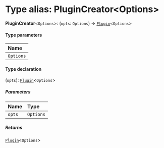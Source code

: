 # Type alias: PluginCreator\<Options>

**PluginCreator**<`Options`>: (`opts`: `Options`) => [`Plugin`](/en/auto-docs/core/variables/Plugin-1.md)<`Options`>

#### Type parameters

| Name |
| :------ |
| `Options` |

#### Type declaration

(`opts`): [`Plugin`](/en/auto-docs/core/variables/Plugin-1.md)<`Options`>

##### Parameters

| Name | Type |
| :------ | :------ |
| `opts` | `Options` |

##### Returns

[`Plugin`](/en/auto-docs/core/variables/Plugin-1.md)<`Options`>
